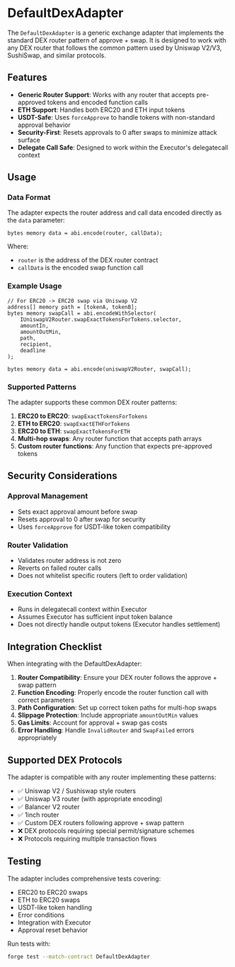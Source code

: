 # DefaultDexAdapter

The `DefaultDexAdapter` is a generic exchange adapter that implements the standard DEX router pattern of approve + swap. It is designed to work with any DEX router that follows the common pattern used by Uniswap V2/V3, SushiSwap, and similar protocols.

## Features

- **Generic Router Support**: Works with any router that accepts pre-approved tokens and encoded function calls
- **ETH Support**: Handles both ERC20 and ETH input tokens
- **USDT-Safe**: Uses `forceApprove` to handle tokens with non-standard approval behavior
- **Security-First**: Resets approvals to 0 after swaps to minimize attack surface
- **Delegate Call Safe**: Designed to work within the Executor's delegatecall context

## Usage

### Data Format

The adapter expects the router address and call data encoded directly as the `data` parameter:

```solidity
bytes memory data = abi.encode(router, callData);
```

Where:
- `router` is the address of the DEX router contract
- `callData` is the encoded swap function call

### Example Usage

```solidity
// For ERC20 -> ERC20 swap via Uniswap V2
address[] memory path = [tokenA, tokenB];
bytes memory swapCall = abi.encodeWithSelector(
    IUniswapV2Router.swapExactTokensForTokens.selector,
    amountIn,
    amountOutMin,
    path,
    recipient,
    deadline
);

bytes memory data = abi.encode(uniswapV2Router, swapCall);
```

### Supported Patterns

The adapter supports these common DEX router patterns:

1. **ERC20 to ERC20**: `swapExactTokensForTokens`
2. **ETH to ERC20**: `swapExactETHForTokens`
3. **ERC20 to ETH**: `swapExactTokensForETH`
4. **Multi-hop swaps**: Any router function that accepts path arrays
5. **Custom router functions**: Any function that expects pre-approved tokens

## Security Considerations

### Approval Management
- Sets exact approval amount before swap
- Resets approval to 0 after swap for security
- Uses `forceApprove` for USDT-like token compatibility

### Router Validation
- Validates router address is not zero
- Reverts on failed router calls
- Does not whitelist specific routers (left to order validation)

### Execution Context
- Runs in delegatecall context within Executor
- Assumes Executor has sufficient input token balance
- Does not directly handle output tokens (Executor handles settlement)

## Integration Checklist

When integrating with the DefaultDexAdapter:

1. **Router Compatibility**: Ensure your DEX router follows the approve + swap pattern
2. **Function Encoding**: Properly encode the router function call with correct parameters  
3. **Path Configuration**: Set up correct token paths for multi-hop swaps
4. **Slippage Protection**: Include appropriate `amountOutMin` values
5. **Gas Limits**: Account for approval + swap gas costs
6. **Error Handling**: Handle `InvalidRouter` and `SwapFailed` errors appropriately

## Supported DEX Protocols

The adapter is compatible with any router implementing these patterns:

- ✅ Uniswap V2 / Sushiswap style routers
- ✅ Uniswap V3 router (with appropriate encoding)  
- ✅ Balancer V2 router
- ✅ 1inch router
- ✅ Custom DEX routers following approve + swap pattern
- ❌ DEX protocols requiring special permit/signature schemes
- ❌ Protocols requiring multiple transaction flows

## Testing

The adapter includes comprehensive tests covering:

- ERC20 to ERC20 swaps
- ETH to ERC20 swaps
- USDT-like token handling
- Error conditions
- Integration with Executor
- Approval reset behavior

Run tests with:
```bash
forge test --match-contract DefaultDexAdapter
```